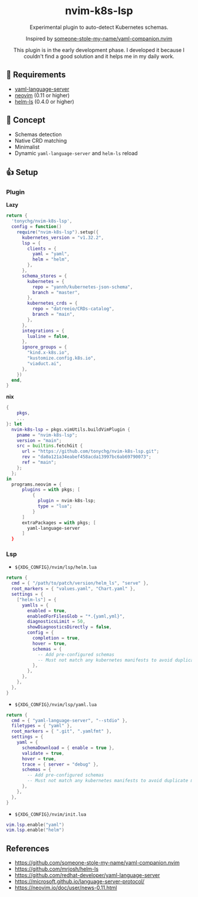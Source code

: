 <div align="center">

# nvim-k8s-lsp

Experimental plugin to auto-detect Kubernetes schemas.

Inspired by [someone-stole-my-name/yaml-companion.nvim](https://github.com/someone-stole-my-name/yaml-companion.nvim)

This plugin is in the early development phase.
I developed it because I couldn't find a good solution and it helps me in my daily work.

</div>

## 🦶 Requirements

- [yaml-language-server](https://github.com/redhat-developer/yaml-language-server)
- [neovim](https://github.com/neovim/neovim) (0.11 or higher)
- [helm-ls](https://github.com/mrjosh/helm-ls) (0.4.0 or higher)

## 🍚 Concept

- Schemas detection
- Native CRD matching
- Minimalist
- Dynamic `yaml-language-server` and `helm-ls` reload

## 👍 Setup

### Plugin

**Lazy**

```lua
return {
  'tonychg/nvim-k8s-lsp',
  config = function()
    require("nvim-k8s-lsp").setup({
      kubernetes_version = "v1.32.2",
      lsp = {
        clients = {
          yaml = "yaml",
          helm = "helm",
        },
      },
      schema_stores = {
        kubernetes = {
          repo = "yannh/kubernetes-json-schema",
          branch = "master",
        },
        kubernetes_crds = {
          repo = "datreeio/CRDs-catalog",
          branch = "main",
        },
      },
      integrations = {
        lualine = false,
      },
      ignore_groups = {
        "kind.x-k8s.io",
        "kustomize.config.k8s.io",
        "viaduct.ai",
      },
    })
  end,
}
```

**nix**

```nix
{
    pkgs,
    ...
}: let
  nvim-k8s-lsp = pkgs.vimUtils.buildVimPlugin {
    pname = "nvim-k8s-lsp";
    version = "main";
    src = builtins.fetchGit {
      url = "https://github.com/tonychg/nvim-k8s-lsp.git";
      rev = "da0a121a34eabef458acda13997bc6ab69790073";
      ref = "main";
    };
  };
in
  programs.neovim = {
      plugins = with pkgs; [
          {
            plugin = nvim-k8s-lsp;
            type = "lua";
          }
      ]
      extraPackages = with pkgs; [
        yaml-language-server
      ]
  }
```

### Lsp

* `${XDG_CONFIG}/nvim/lsp/helm.lua`

```lua
return {
  cmd = { "/path/to/patch/version/helm_ls", "serve" },
  root_markers = { "values.yaml", "Chart.yaml" },
  settings = {
    ["helm-ls"] = {
      yamlls = {
        enabled = true,
        enabledForFilesGlob = "*.{yaml,yml}",
        diagnosticsLimit = 50,
        showDiagnosticsDirectly = false,
        config = {
          completion = true,
          hover = true,
          schemas = {
            -- Add pre-configured schemas
            -- Must not match any kubernetes manifests to avoid duplicate match
          },
        },
      },
    },
  },
}
```

* `${XDG_CONFIG}/nvim/lsp/yaml.lua`

```lua
return {
  cmd = { "yaml-language-server", "--stdio" },
  filetypes = { "yaml" },
  root_markers = { ".git", ".yamlfmt" },
  settings = {
    yaml = {
      schemaDownload = { enable = true },
      validate = true,
      hover = true,
      trace = { server = "debug" },
      schemas = {
        -- Add pre-configured schemas
        -- Must not match any kubernetes manifests to avoid duplicate match
      },
    },
  },
}
```

* `${XDG_CONFIG}/nvim/init.lua`

```lua
vim.lsp.enable("yaml")
vim.lsp.enable("helm")
```

## References

- https://github.com/someone-stole-my-name/yaml-companion.nvim
- https://github.com/mrjosh/helm-ls
- https://github.com/redhat-developer/yaml-language-server
- https://microsoft.github.io/language-server-protocol/
- https://neovim.io/doc/user/news-0.11.html
